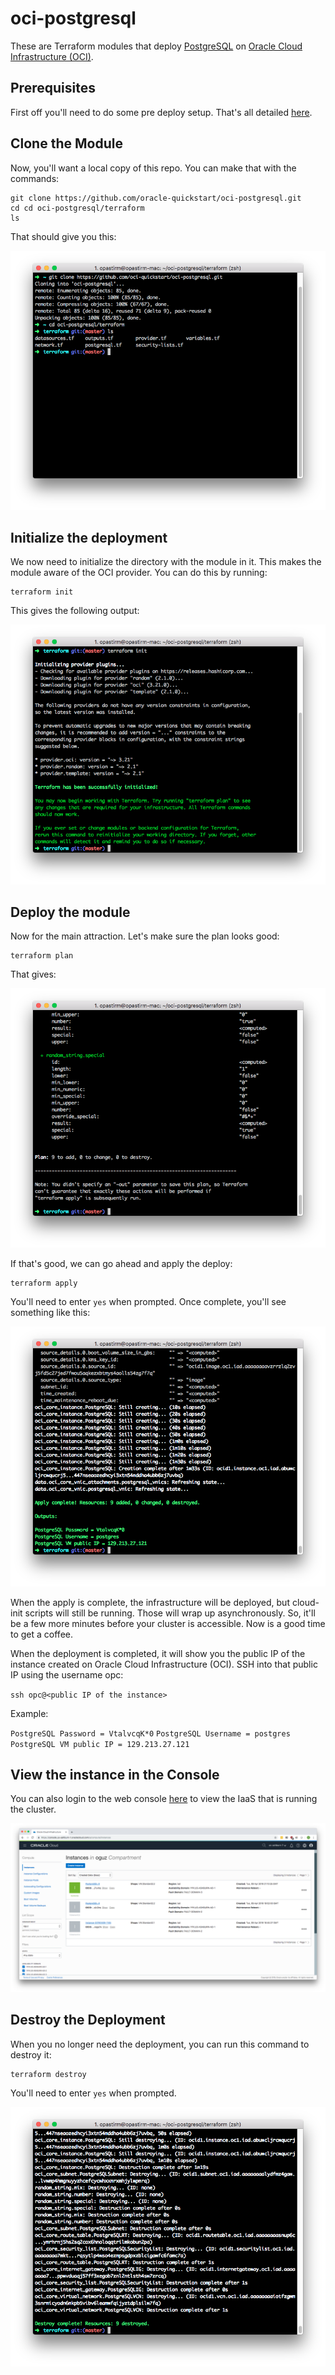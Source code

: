# oci-postgresql
These are Terraform modules that deploy [PostgreSQL](https://www.postgresql.org/) on [Oracle Cloud Infrastructure (OCI)](https://cloud.oracle.com/en_US/cloud-infrastructure).

## Prerequisites
First off you'll need to do some pre deploy setup.  That's all detailed [here](https://github.com/oracle-quickstart/oci-prerequisites).

## Clone the Module
Now, you'll want a local copy of this repo.  You can make that with the commands:

    git clone https://github.com/oracle-quickstart/oci-postgresql.git
    cd cd oci-postgresql/terraform
    ls

That should give you this:

![](./images/git-clone.png)

## Initialize the deployment

We now need to initialize the directory with the module in it.  This makes the module aware of the OCI provider.  You can do this by running:

    terraform init

This gives the following output:

![](./images/terraform-init.png)

## Deploy the module
Now for the main attraction.  Let's make sure the plan looks good:

    terraform plan

That gives:

![](./images/terraform-plan.png)

If that's good, we can go ahead and apply the deploy:

    terraform apply

You'll need to enter `yes` when prompted.  Once complete, you'll see something like this:

![](./images/terraform-apply.png)

When the apply is complete, the infrastructure will be deployed, but cloud-init scripts will still be running.  Those will wrap up asynchronously.  So, it'll be a few more minutes before your cluster is accessible.  Now is a good time to get a coffee.

When the deployment is completed, it will show you the public IP of the instance created on Oracle Cloud Infrastructure (OCI). SSH into that public IP using the username opc:

`ssh opc@<public IP of the instance>`


Example:

`PostgreSQL Password = VtalvcqK*0`
`PostgreSQL Username = postgres`
`PostgreSQL VM public IP = 129.213.27.121`

## View the instance in the Console
You can also login to the web console [here](https://console.us-phoenix-1.oraclecloud.com/a/compute/instances) to view the IaaS that is running the cluster.

![](./images/console.png)

## Destroy the Deployment
When you no longer need the deployment, you can run this command to destroy it:

    terraform destroy

You'll need to enter `yes` when prompted.

![](./images/terraform-destroy.png)
